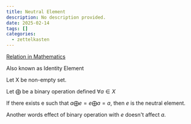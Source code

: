 ```yaml
---
title: Neutral Element
description: No description provided.
date: 2025-02-14
tags: []
categories:
  - zettelkasten
---
```

[Relation in Mathematics](Relation%20in%20Mathematics.md)

Also known as Identity Element

Let X be non-empty set.

Let $\bigoplus$ be a binary operation defined $\forall a \in X$

If there exists e such that $a \bigoplus e = e \bigoplus a = a$, then $e$ is the neutral element.

Another words effect of binary operation with $e$ doesn't affect $a$.
